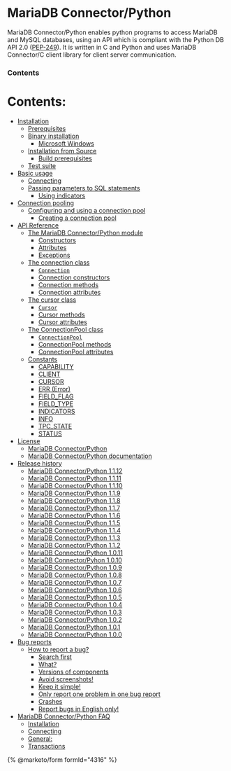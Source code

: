 # MariaDB Connector/Python

<!-- import mariadb
conn_params= {
    "host" : "localhost",
    "database" : "test"
}

conn=mariadb.connect(**conn_params)
cursor=conn.cursor()
cursor.execute("CREATE USER IF NOT EXISTS example_user@localhost identified by 'GHbe_Su3B8'")
cursor.execute("grant all on test.* to example_user@localhost")
cursor.execute("DROP TABLE IF EXISTS book")
cursor.close()
conn.close() -->

MariaDB Connector/Python enables python programs to access MariaDB and MySQL databases, using an API
which is compliant with the Python DB API 2.0 ([PEP-249](https://peps.python.org/pep-249)). It is written in C and Python and uses
MariaDB Connector/C client library for client server communication.

### Contents

# Contents:

* [Installation](install.md)
  * [Prerequisites](install.md#prerequisites)
  * [Binary installation](install.md#binary-installation)
    * [Microsoft Windows](install.md#microsoft-windows)
  * [Installation from Source](install.md#installation-from-source)
    * [Build prerequisites](install.md#build-prerequisites)
  * [Test suite](install.md#test-suite)
* [Basic usage](usage.md)
  * [Connecting](usage.md#connecting)
  * [Passing parameters to SQL statements](usage.md#passing-parameters-to-sql-statements)
    * [Using indicators](usage.md#using-indicators)
* [Connection pooling](pooling.md)
  * [Configuring and using a connection pool](pooling.md#configuring-and-using-a-connection-pool)
    * [Creating a connection pool](pooling.md#creating-a-connection-pool)
* [API Reference](api.md)
  * [The MariaDB Connector/Python module](module.md)
    * [Constructors](module.md#constructors)
    * [Attributes](module.md#attributes)
    * [Exceptions](module.md#exceptions)
  * [The connection class](connection.md)
    * [`Connection`](connection.md#mariadb.connections.Connection)
    * [Connection constructors](connection.md#connection-constructors)
    * [Connection methods](connection.md#connection-methods)
    * [Connection attributes](connection.md#connection-attributes)
  * [The cursor class](cursor.md)
    * [`Cursor`](cursor.md#mariadb.cursors.Cursor)
    * [Cursor methods](cursor.md#cursor-methods)
    * [Cursor attributes](cursor.md#cursor-attributes)
  * [The ConnectionPool class](pool.md)
    * [`ConnectionPool`](pool.md#mariadb.ConnectionPool)
    * [ConnectionPool methods](pool.md#connectionpool-methods)
    * [ConnectionPool attributes](pool.md#connectionpool-attributes)
  * [Constants](constants.md)
    * [CAPABILITY](constants.md#capability)
    * [CLIENT](constants.md#client)
    * [CURSOR](constants.md#cursor)
    * [ERR (Error)](constants.md#err-error)
    * [FIELD_FLAG](constants.md#field-flag)
    * [FIELD_TYPE](constants.md#module-mariadb.constants.FIELD_TYPE)
    * [INDICATORS](constants.md#indicators)
    * [INFO](constants.md#info)
    * [TPC_STATE](constants.md#tpc-state)
    * [STATUS](constants.md#status)
* [License](license.md)
  * [MariaDB Connector/Python](license.md#mariadb-connector-python)
  * [MariaDB Connector/Python documentation](license.md#mariadb-connector-python-documentation)
* [Release history](release.md)
  * [MariaDB Connector/Python 1.1.12](release.md#mariadb-connector-python-1-1-12)
  * [MariaDB Connector/Python 1.1.11](release.md#mariadb-connector-python-1-1-11)
  * [MariaDB Connector/Python 1.1.10](release.md#mariadb-connector-python-1-1-10)
  * [MariaDB Connector/Python 1.1.9](release.md#mariadb-connector-python-1-1-9)
  * [MariaDB Connector/Python 1.1.8](release.md#mariadb-connector-python-1-1-8)
  * [MariaDB Connector/Python 1.1.7](release.md#mariadb-connector-python-1-1-7)
  * [MariaDB Connector/Python 1.1.6](release.md#mariadb-connector-python-1-1-6)
  * [MariaDB Connector/Python 1.1.5](release.md#mariadb-connector-python-1-1-5)
  * [MariaDB Connector/Python 1.1.4](release.md#mariadb-connector-python-1-1-4)
  * [MariaDB Connector/Python 1.1.3](release.md#mariadb-connector-python-1-1-3)
  * [MariaDB Connector/Python 1.1.2](release.md#mariadb-connector-python-1-1-2)
  * [MariaDB Connector/Python 1.0.11](release.md#mariadb-connector-python-1-0-11)
  * [MariaDB Connector/Pyhon 1.0.10](release.md#mariadb-connector-pyhon-1-0-10)
  * [MariaDB Connector/Python 1.0.9](release.md#mariadb-connector-python-1-0-9)
  * [MariaDB Connector/Python 1.0.8](release.md#mariadb-connector-python-1-0-8)
  * [MariaDB Connector/Python 1.0.7](release.md#mariadb-connector-python-1-0-7)
  * [MariaDB Connector/Python 1.0.6](release.md#mariadb-connector-python-1-0-6)
  * [MariaDB Connector/Python 1.0.5](release.md#mariadb-connector-python-1-0-5)
  * [MariaDB Connector/Python 1.0.4](release.md#mariadb-connector-python-1-0-4)
  * [MariaDB Connector/Python 1.0.3](release.md#mariadb-connector-python-1-0-3)
  * [MariaDB Connector/Python 1.0.2](release.md#mariadb-connector-python-1-0-2)
  * [MariaDB Connector/Python 1.0.1](release.md#mariadb-connector-python-1-0-1)
  * [MariaDB Connector/Python 1.0.0](release.md#mariadb-connector-python-1-0-0)
* [Bug reports](bugs.md)
  * [How to report a bug?](bugs.md#how-to-report-a-bug)
    * [Search first](bugs.md#search-first)
    * [What?](bugs.md#what)
    * [Versions of components](bugs.md#versions-of-components)
    * [Avoid screenshots!](bugs.md#avoid-screenshots)
    * [Keep it simple!](bugs.md#keep-it-simple)
    * [Only report one problem in one bug report](bugs.md#only-report-one-problem-in-one-bug-report)
    * [Crashes](bugs.md#crashes)
    * [Report bugs in English only!](bugs.md#report-bugs-in-english-only)
* [MariaDB Connector/Python FAQ](faq.md)
  * [Installation](faq.md#installation)
  * [Connecting](faq.md#connecting)
  * [General:](faq.md#general)
  * [Transactions](faq.md#transactions)

{% @marketo/form formId="4316" %}
